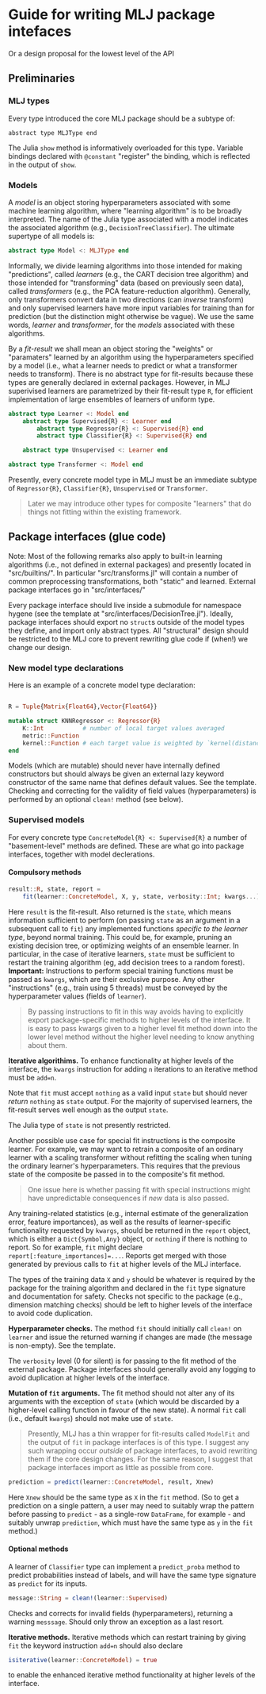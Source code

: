 # Guide for writing MLJ package intefaces

Or a design proposal for the lowest level of the API

## Preliminaries

### MLJ types

Every type introduced the core MLJ package should be a subtype of:

```
abstract type MLJType end
```

The Julia `show` method is informatively overloaded for this
type. Variable bindings declared with `@constant` "register" the
binding, which is reflected in the output of `show`.


### Models

A *model* is an object storing hyperparameters associated with some
machine learning algorithm, where "learning algorithm" is to be
broadly interpreted.  The name of the Julia type associated with a
model indicates the associated algorithm (e.g.,
`DecisionTreeClassifier`). The ultimate supertype of all models is:

````julia
abstract type Model <: MLJType end 
````

Informally, we divide learning algorithms into those intended for
making "predictions", called *learners* (e.g., the CART decision tree
algorithm) and those intended for "transforming" data (based on
previously seen data), called *transformers* (e.g., the PCA
feature-reduction algorithm).  Generally, only transformers convert
data in two directions (can *inverse* transform) and only supervised
learners have more input variables for training than for prediction
(but the distinction might otherwise be vague). We use the same words,
*learner* and *transformer*, for the *models* associated with these
algorithms.

By a *fit-result* we shall mean an object storing the "weights" or
"paramaters" learned by an algorithm using the hyperparameters
specified by a model (i.e., what a learner needs to predict or what a
transformer needs to transform). There is no abstract type for
fit-results because these types are generally declared in external
packages. However, in MLJ superivised learners are parametrized by their
fit-result type `R`, for efficient implementation of large
ensembles of learners of uniform type.

````julia
abstract type Learner <: Model end
    abstract type Supervised{R} <: Learner end
	    abstract type Regressor{R} <: Supervised{R} end
		abstract type Classifier{R} <: Supervised{R} end

    abstract type Unsupervised <: Learner end

abstract type Transformer <: Model end 
````

Presently, every concrete model type in MLJ must be an immediate
subtype of `Regressor{R}`, `Classifier{R}`, `Unsupervised` or
`Transformer`. 

> Later we may introduce other types for composite "learners" that do
> things not fitting within the existing framework.

## Package interfaces (glue code)

Note: Most of the following remarks also apply to built-in learning
algorithms (i.e., not defined in external packages) and presently
located in "src/builtins/". In particular "src/transforms.jl" will
contain a number of common preprocessing transformations, both "static" and
learned. External package interfaces go in "src/interfaces/"

Every package interface should live inside a submodule for namespace
hygene (see the template at
"src/interfaces/DecisionTree.jl"). Ideally, package interfaces should
export no `struct`s outside of the model types they define, and import
only abstract types. All "structural" design should be restricted to
the MLJ core to prevent rewriting glue code if (when!) we change our
design.

### New model type declarations

Here is an example of a concrete model type declaration:

````julia

R = Tuple{Matrix{Float64},Vector{Float64}}

mutable struct KNNRegressor <: Regressor{R}
    K::Int           # number of local target values averaged
    metric::Function
    kernel::Function # each target value is weighted by `kernel(distance^2)`
end

````

Models (which are mutable) should never have internally defined
constructors but should always be given an external lazy keyword
constructor of the same name that defines default values. See the
template. Checking and correcting for the validity of field values
(hyperparameters) is performed by an optional `clean!` method (see
below).


### Supervised models

For every concrete type `ConcreteModel{R} <: Supervised{R}` a number
of "basement-level" methods are defined. These are what go into
package interfaces, together with model declerations.


#### Compulsory methods

````julia
result::R, state, report = 
    fit(learner::ConcreteModel, X, y, state, verbosity::Int; kwargs...)
````

Here `result` is the fit-result. Also returned is the `state`, which
means information sufficient to perform (on passing `state` as an
argument in a subsequent call to `fit`) any implemented functions
*specific to the learner type*, beyond normal training. This could be,
for example, pruning an existing decision tree, or optimizing weights
of an ensemble learner. In particular, in the case of iterative
learners, `state` must be sufficient to restart the training algorithm
(eg, add decision trees to a random forest). **Important:** Instructions to perform
special training functions must be passed as `kwargs`, which are their
exclusive purpose. Any other "instructions" (e.g., train using 5 threads)
must be conveyed by the hyperparameter values (fields of `learner`).

> By passing instructions to fit in this way avoids having to
> explicitly export package-specific methods to higher levels of the
> interface. It is easy to pass kwargs given to a higher level fit
> method down into the lower level method without the higher level
> needing to know anything about them.

**Iterative algorithims.** To enhance functionality at higher levels of the interface, the
`kwargs` instruction for adding `n` iterations to an iterative method
must be `add=n`.

Note that `fit` must accept `nothing` as a valid input `state` but
should never *return* `nothing` as `state` output. For the majority of
supervised learners, the fit-result serves well enough as the output
`state`.

The Julia type of `state` is not presently restricted.

Another possible use case for special fit instructions is the
composite learner. For example, we may want to retrain a composite of
an ordinary learner with a scaling transformer without refitting the
scaling when tuning the ordinary learner's hyperparameters. This
requires that the previous state of the composite be passed in to the
composite's fit method.

> One issue here is whether passing fit with special instructions
> might have unpredictable consequences if *new* data is also passed.

Any training-related statistics (e.g., internal estimate of the
generalization error, feature importances), as well as the results of
learner-specific functionality requested by `kwargs`, should be
returned in the `report` object, which is either a `Dict{Symbol,Any}`
object, or `nothing` if there is nothing to report. So for example,
`fit` might declare `report[:feature_importances]=...`.  Reports get
merged with those generated by previous calls to `fit` at higher
levels of the MLJ interface.

The types of the training data `X` and `y` should be whatever is
required by the package for the training algorithm and declared in the
`fit` type signature and documentation for safety.  Checks not
specific to the package (e.g., dimension matching checks) should be
left to higher levels of the interface to avoid code duplication.

**Hyperparameter checks.** The method `fit` should initially call
`clean!` on `learner` and issue the returned warning if changes are
made (the message is non-empty). See the template.

The `verbosity` level (0 for silent) is for passing to the fit method
of the external package. Package interfaces should generally avoid any
logging to avoid duplication at higher levels of the interface.

**Mutation of `fit` arguments.** The fit method should not alter any
of its arguments with the exception of `state` (which would be
discarded by a higher-level calling function in favour of the new
state). A normal `fit` call (i.e., default `kwargs`) should not make
use of `state`. 

> Presently, MLJ has a thin wrapper for fit-results called `ModelFit`
> and the output of `fit` in package interfaces is of this type. I
> suggest any such wrapping occur *outside* of package interfaces, to
> avoid rewriting them if the core design changes. For the same
> reason, I suggest that package interfaces import as little as
> possible from core.

````julia
prediction = predict(learner::ConcreteModel, result, Xnew)
````

Here `Xnew` should be the same type as `X` in the `fit` method. (So to
get a prediction on a single pattern, a user may need to suitably wrap
the pattern before passing to `predict` - as a single-row `DataFrame`,
for example - and suitably unwrap `prediction`, which must have the
same type as `y` in the `fit` method.)

#### Optional methods

A learner of `Classifier` type can implement a `predict_proba` method
to predict probabilities instead of labels, and will have the same
type signature as `predict` for its inputs.

````julia
message::String = clean!(learner::Supervised)
````

Checks and corrects for invalid fields (hyperparameters), returning a
warning `messsage`. Should only throw an exception as a last resort.

**Iterative methods.** Iterative methods which can restart training by
giving `fit` the keyword instruction `add=n` should also declare

````julia
isiterative(learner::ConcreteModel) = true
````

to enable the enhanced iterative method functionality at higher levels
of the interface.



